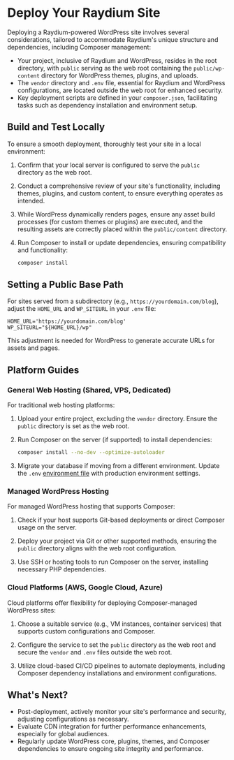# Deploy Your Raydium Site

Deploying a Raydium-powered WordPress site involves several considerations, tailored to accommodate Raydium's unique structure and dependencies, including Composer management:

- Your project, inclusive of Raydium and WordPress, resides in the root directory, with `public` serving as the web root containing the `public/wp-content` directory for WordPress themes, plugins, and uploads.
- The `vendor` directory and `.env` file, essential for Raydium and WordPress configurations, are located outside the web root for enhanced security.
- Key deployment scripts are defined in your `composer.json`, facilitating tasks such as dependency installation and environment setup.

## Build and Test Locally

To ensure a smooth deployment, thoroughly test your site in a local environment:

1. Confirm that your local server is configured to serve the `public` directory as the web root.
2. Conduct a comprehensive review of your site's functionality, including themes, plugins, and custom content, to ensure everything operates as intended.
3. While WordPress dynamically renders pages, ensure any asset build processes (for custom themes or plugins) are executed, and the resulting assets are correctly placed within the `public/content` directory.
4. Run Composer to install or update dependencies, ensuring compatibility and functionality:

   ```sh
   composer install
   ```

## Setting a Public Base Path

For sites served from a subdirectory (e.g., `https://yourdomain.com/blog`), adjust the `HOME_URL` and `WP_SITEURL` in your `.env` file:

```shell
HOME_URL='https://yourdomain.com/blog'
WP_SITEURL="${HOME_URL}/wp"
```

This adjustment is needed for WordPress to generate accurate URLs for assets and pages.

## Platform Guides

### General Web Hosting (Shared, VPS, Dedicated)

For traditional web hosting platforms:

1. Upload your entire project, excluding the `vendor` directory. Ensure the `public` directory is set as the web root.

2. Run Composer on the server (if supported) to install dependencies:

   ```sh
   composer install --no-dev --optimize-autoloader
   ```

3. Migrate your database if moving from a different environment. Update the `.env` [environment file](../customization/environment-file) with production environment settings.

### Managed WordPress Hosting

For managed WordPress hosting that supports Composer:

1. Check if your host supports Git-based deployments or direct Composer usage on the server.

2. Deploy your project via Git or other supported methods, ensuring the `public` directory aligns with the web root configuration.

3. Use SSH or hosting tools to run Composer on the server, installing necessary PHP dependencies.

### Cloud Platforms (AWS, Google Cloud, Azure)

Cloud platforms offer flexibility for deploying Composer-managed WordPress sites:

1. Choose a suitable service (e.g., VM instances, container services) that supports custom configurations and Composer.

2. Configure the service to set the `public` directory as the web root and secure the `vendor` and `.env` files outside the web root.

3. Utilize cloud-based CI/CD pipelines to automate deployments, including Composer dependency installations and environment configurations.

## What's Next?

- Post-deployment, actively monitor your site's performance and security, adjusting configurations as necessary.
- Evaluate CDN integration for further performance enhancements, especially for global audiences.
- Regularly update WordPress core, plugins, themes, and Composer dependencies to ensure ongoing site integrity and performance.
